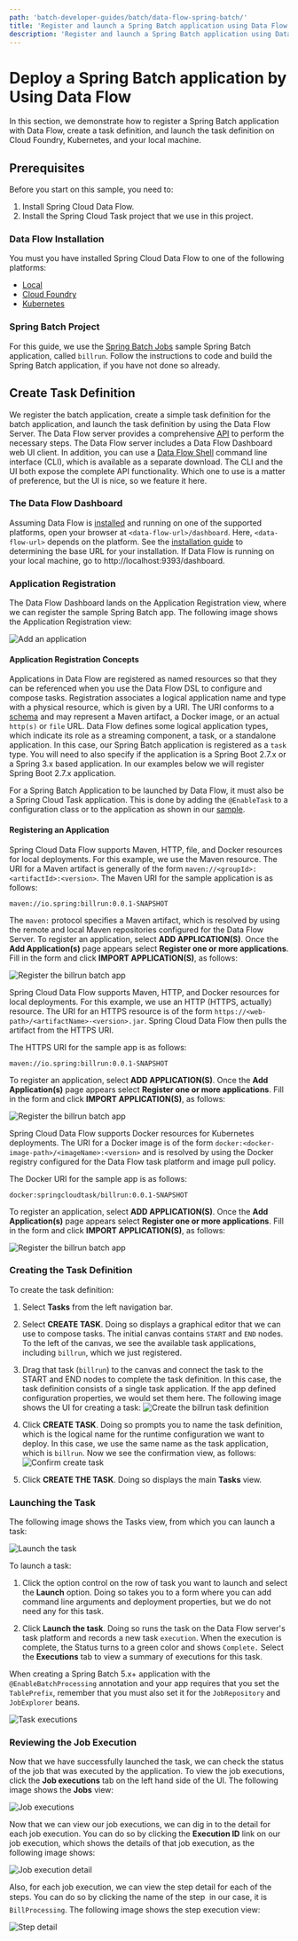 ```yaml
---
path: 'batch-developer-guides/batch/data-flow-spring-batch/'
title: 'Register and launch a Spring Batch application using Data Flow'
description: 'Register and launch a Spring Batch application using Data Flow'
---
```


# Deploy a Spring Batch application by Using Data Flow

In this section, we demonstrate how to register a Spring Batch application with Data Flow, create a task definition, and launch the task definition on Cloud Foundry, Kubernetes, and your local machine.

## Prerequisites

Before you start on this sample, you need to:

1. Install Spring Cloud Data Flow.
1. Install the Spring Cloud Task project that we use in this project.

### Data Flow Installation

You must you have installed Spring Cloud Data Flow to one of the following platforms:

- [Local](%currentPath%/installation/local/)
- [Cloud Foundry](%currentPath%/installation/cloudfoundry)
- [Kubernetes](%currentPath%/installation/kubernetes/)

### Spring Batch Project

For this guide, we use the [Spring Batch Jobs](%currentPath%/batch-developer-guides/batch/spring-batch) sample Spring Batch application, called `billrun`.
Follow the instructions to code and build the Spring Batch application, if you have not done so already.

## Create Task Definition

We register the batch application, create a simple task definition for the batch application, and launch the task definition by using the Data Flow Server.
The Data Flow server provides a comprehensive [API](https://docs.spring.io/spring-cloud-dataflow/docs/current/reference/htmlsingle/#api-guide) to perform the necessary steps.
The Data Flow server includes a Data Flow Dashboard web UI client. In addition, you can use a [Data Flow Shell](https://docs.spring.io/spring-cloud-dataflow/docs/current/reference/htmlsingle/#shell) command line interface (CLI), which is available as a separate download.
The CLI and the UI both expose the complete API functionality.
Which one to use is a matter of preference, but the UI is nice, so we feature it here.

### The Data Flow Dashboard

Assuming Data Flow is [installed](%currentPath%/installation/) and running on one of the supported platforms, open your browser at `<data-flow-url>/dashboard`. Here, `<data-flow-url>` depends on the platform. See the [installation guide](%currentPath%/installation) to determining the base URL for your installation. If Data Flow is running on your local machine, go to http://localhost:9393/dashboard.

### Application Registration

The Data Flow Dashboard lands on the Application Registration view, where we can register the sample Spring Batch app. The following image shows the Application Registration view:

![Add an application](images/SCDF-add-applications.png)

#### Application Registration Concepts

Applications in Data Flow are registered as named resources so that they can be referenced when you use the Data Flow DSL to configure and compose tasks.
Registration associates a logical application name and type with a physical resource, which is given by a URI.
The URI conforms to a [schema](https://docs.spring.io/spring-cloud-dataflow/docs/current/reference/htmlsingle/#spring-cloud-dataflow-register-stream-apps) and may represent a Maven artifact, a Docker image, or an actual `http(s)` or `file` URL.
Data Flow defines some logical application types, which indicate its role as a streaming component, a task, or a standalone application.
In this case, our Spring Batch application is registered as a `task` type.
You will need to also specify if the application is a Spring Boot 2.7.x or a Spring 3.x based application.
In our examples below we will register Spring Boot 2.7.x application.

<!--TIP-->

For a Spring Batch Application to be launched by Data Flow, it must also be a Spring Cloud Task application. This is done by adding the `@EnableTask` to a configuration class or to the application as shown in our [sample](%currentPath%/batch-developer-guides/batch/spring-batch).

<!--END_TIP-->

#### Registering an Application

<!--TABS-->

<!--Local-->

Spring Cloud Data Flow supports Maven, HTTP, file, and Docker resources for local deployments. For this example, we use the Maven resource.
The URI for a Maven artifact is generally of the form `maven://<groupId>:<artifactId>:<version>`. The Maven URI for the sample application is as follows:

```
maven://io.spring:billrun:0.0.1-SNAPSHOT
```

The `maven:` protocol specifies a Maven artifact, which is resolved by using the remote and local Maven repositories configured for the Data Flow Server.
To register an application, select **ADD APPLICATION(S)**. Once the **Add Application(s)** page appears select **Register one or more applications**. Fill in the form and click **IMPORT APPLICATION(S)**, as follows:

![Register the billrun batch app](images/SCDF-register-batch-app-maven.png)

<!--CloudFoundry-->

Spring Cloud Data Flow supports Maven, HTTP, and Docker resources for local deployments. For this example, we use an HTTP (HTTPS, actually) resource. The URI for an HTTPS resource is of the form `https://<web-path>/<artifactName>-<version>.jar`. Spring Cloud Data Flow then pulls the artifact from the HTTPS URI.

The HTTPS URI for the sample app is as follows:

```
maven://io.spring:billrun:0.0.1-SNAPSHOT
```

To register an application, select **ADD APPLICATION(S)**. Once the **Add Application(s)** page appears select **Register one or more applications**. Fill in the form and click **IMPORT APPLICATION(S)**, as follows:

![Register the billrun batch app](images/SCDF-register-batch-app-http.png)

<!--Kubernetes-->

Spring Cloud Data Flow supports Docker resources for Kubernetes deployments.
The URI for a Docker image is of the form `docker:<docker-image-path>/<imageName>:<version>` and is resolved by using the Docker registry configured for the Data Flow task platform and image pull policy.

The Docker URI for the sample app is as follows:

```
docker:springcloudtask/billrun:0.0.1-SNAPSHOT
```

To register an application, select **ADD APPLICATION(S)**. Once the **Add Application(s)** page appears select **Register one or more applications**. Fill in the form and click **IMPORT APPLICATION(S)**, as follows:

![Register the billrun batch app](images/SCDF-register-batch-app-docker.png)

<!--END_TABS-->

### Creating the Task Definition

To create the task definition:

1. Select **Tasks** from the left navigation bar.

1. Select **CREATE TASK**.
   Doing so displays a graphical editor that we can use to compose tasks.
   The initial canvas contains `START` and `END` nodes. To the left of the canvas, we see the available task applications, including `billrun`, which we just registered.

1. Drag that task (`billrun`) to the canvas and connect the task to the START and END nodes to complete the task definition.
   In this case, the task definition consists of a single task application.
   If the app defined configuration properties, we would set them here.
   The following image shows the UI for creating a task:
   ![Create the billrun task definition](images/SCDF-create-batch.png)

1. Click **CREATE TASK**.
   Doing so prompts you to name the task definition, which is the logical name for the runtime configuration we want to deploy.
   In this case, we use the same name as the task application, which is `billrun`.
   Now we see the confirmation view, as follows:
   ![Confirm create task](images/SCDF-confirm-create-batch.png)

1. Click **CREATE THE TASK**.
   Doing so displays the main **Tasks** view.

### Launching the Task

The following image shows the Tasks view, from which you can launch a task:

![Launch the task](images/SCDF-launch-batch.png)

To launch a task:

1. Click the option control on the row of task you want to launch and select the **Launch** option.
   Doing so takes you to a form where you can add command line arguments and deployment properties, but we do not need any for this task.

1. Click **Launch the task**.
   Doing so runs the task on the Data Flow server's task platform and records a new task `execution`.
   When the execution is complete, the Status turns to a green color and shows `Complete.`
   Select the **Executions** tab to view a summary of executions for this task.

<!--NOTE-->

When creating a Spring Batch 5.x+ application with the `@EnableBatchProcessing` annotation and your app requires that you
set the `TablePrefix`, remember that you must also set it for the `JobRepository` and `JobExplorer` beans.

<!--END_NOTE-->

![Task executions](images/SCDF-batch-executions.png)

### Reviewing the Job Execution

Now that we have successfully launched the task, we can check the status of the job that was executed by the application.
To view the job executions, click the **Job executions** tab on the left hand side of the UI. The following image shows the **Jobs** view:

![Job executions](images/SCDF-batch-jobs-execution.png)

Now that we can view our job executions, we can dig in to the detail for each job execution. You can do so by clicking the **Execution ID** link on our job execution, which shows the details of that job execution, as the following image shows:

![Job execution detail](images/SCDF-batch-execution-detail.png)

Also, for each job execution, we can view the step detail for each of the steps. You can do so by clicking the name of the step &#151; in our case, it is `BillProcessing`. The following image shows the step execution view:

![Step detail](images/SCDF-step-detail.png)
